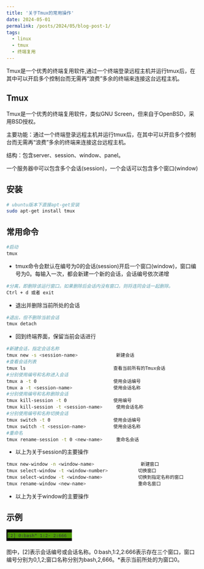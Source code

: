 ```yaml
---
title: '关于Tmux的常用操作'
date: 2024-05-01
permalink: /posts/2024/05/blog-post-1/
tags:
  - linux
  - tmux
  - 终端复用
---
```


Tmux是一个优秀的终端复用软件,通过一个终端登录远程主机并运行tmux后，在其中可以开启多个控制台而无需再“浪费”多余的终端来连接这台远程主机。

## Tmux

Tmux是一个优秀的终端复用软件，类似GNU Screen，但来自于OpenBSD，采用BSD授权。

主要功能：通过一个终端登录远程主机并运行tmux后，在其中可以开启多个控制台而无需再“浪费”多余的终端来连接这台远程主机。

结构：包含server、session、window、panel。

一个服务器中可以包含多个会话(session)，一个会话可以包含多个窗口(window)

##  安装

```bash
# ubuntu版本下直接apt-get安装
sudo apt-get install tmux
```

## 常用命令

```bash
#启动
tmux
```

- tmux命令会默认在编号为0的会话(session)开启一个窗口(window)，窗口编号为0。每输入一次，都会新建一个新的会话，会话编号依次递增

```bash
#分离，即删除该运行窗口。如果删除后会话内没有窗口，则将连同会话一起删除。
Ctrl + d 或者 exit
```

- 退出并删除当前所处的会话

```bash
#退出，但不删除当前会话
tmux detach
```

- 回到终端界面，保留当前会话进行

```bash
#新建会话，指定会话名称
tmux new -s <session-name>              新建会话
#查看会话列表
tmux ls                                查看当前所有的Tmux会话
#分别使用编号和名称进入会话
tmux a -t 0                            使用会话编号
tmux a -t <session-name>               使用会话名称
#分别使用编号和名称删除会话
tmux kill-session -t 0                 使用编号
tmux kill-session -t <session-name>     使用会话名称
#分别使用编号和名称切换会话
tmux switch -t 0                       使用会话编号
tmux switch -t <session-name>          使用会话名称
#重命名
tmux rename-session -t 0 <new-name>     重命名会话
```
- 以上为关于session的主要操作

```bash
tmux new-window -n <window-name>                 新建窗口
tmux select-window -t <window-number>           切换窗口
tmux select-window -t <window-name>             切换到指定名称的窗口
tmux rename-window <new-name>                   重命名窗口
```

- 以上为关于window的主要操作


## 示例

![image-20240430201442546](images/image-tmux.png)

图中，[2]表示会话编号或会话名称。0:bash,1:2,2:666表示存在三个窗口，窗口编号分别为0,1,2;窗口名称分别为bash,2,666。*表示当前所处的为窗口0。